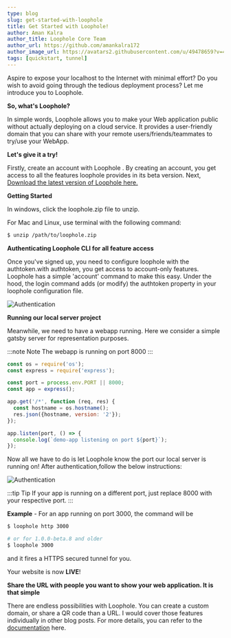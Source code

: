 ```yaml
---
type: blog
slug: get-started-with-loophole
title: Get Started with Loophole!
author: Aman Kalra
author_title: Loophole Core Team
author_url: https://github.com/amankalra172
author_image_url: https://avatars2.githubusercontent.com/u/49478659?v=4
tags: [quickstart, tunnel]
---
```


Aspire to expose your localhost to the Internet with minimal effort? Do you wish to avoid going through the tedious deployment process? Let me introduce you to Loophole. 

<!-- truncate -->

**So, what's Loophole?**

In simple words, Loophole allows you to make your Web application public without actually deploying on a cloud service. It provides a user-friendly domain that you can share with your remote users/friends/teammates to try/use your WebApp. 

**Let's give it a try!**

Firstly, create an account with Loophole . By creating an account, you get access to all the features loophole provides in its beta version. Next, [Download the latest version of Loophole here.](/download)

**Getting Started**
 
In windows, click the loophole.zip file to unzip. 

For Mac and Linux, use terminal with the following command:

 
```bash
$ unzip /path/to/loophole.zip
```

**Authenticating Loophole CLI for all feature access**

Once you've signed up, you need to configure loophole with the authtoken.with authtoken, you get access to account-only features. Loophole has a simple 'account' command to make this easy. Under the hood, the login command adds (or modify) the authtoken property in your loophole configuration file. 

![Authentication](https://media.giphy.com/media/S5Q7Hbp9kedjGJZqPb/giphy.gif)

**Running our local server project**

Meanwhile, we need to have a webapp running. Here we consider a simple gatsby server for representation purposes.

:::note Note
The webapp is running on port 8000
:::

```javascript
const os = require('os');
const express = require('express');

const port = process.env.PORT || 8000;
const app = express();

app.get('/*', function (req, res) {
  const hostname = os.hostname();
  res.json({hostname, version: '2'});
});

app.listen(port, () => {
  console.log(`demo-app listening on port ${port}`);
});
```
Now all we have to do is let Loophole know the port our local server is running on! After authentication,follow the below instructions:


![Authentication](https://media.giphy.com/media/9tZZ0SznwTWR0r0xUq/giphy.gif)


:::tip Tip
If your app is running on a different port, just replace 8000 with your respective port.
:::

**Example** - For an app running on port 3000, the command will be 

```bash
$ loophole http 3000

# or for 1.0.0-beta.8 and older
$ loophole 3000
```
and it fires a HTTPS secured tunnel for you.

Your website is now **LIVE**!

**Share the URL with people you want to show your web application. It is that simple**

There are endless possibilities with Loophole. You can create a custom domain, or share a QR code than a URL. I would cover those features individually in other blog posts. For more details, you can refer to the [documentation](/docs) here. 



